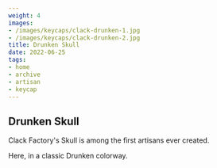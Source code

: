 ```yaml
---
weight: 4
images:
- /images/keycaps/clack-drunken-1.jpg
- /images/keycaps/clack-drunken-2.jpg
title: Drunken Skull
date: 2022-06-25
tags:
- home
- archive
- artisan
- keycap
---
```


## Drunken Skull

Clack Factory's Skull is among the first artisans ever created.

Here, in a classic Drunken colorway.
